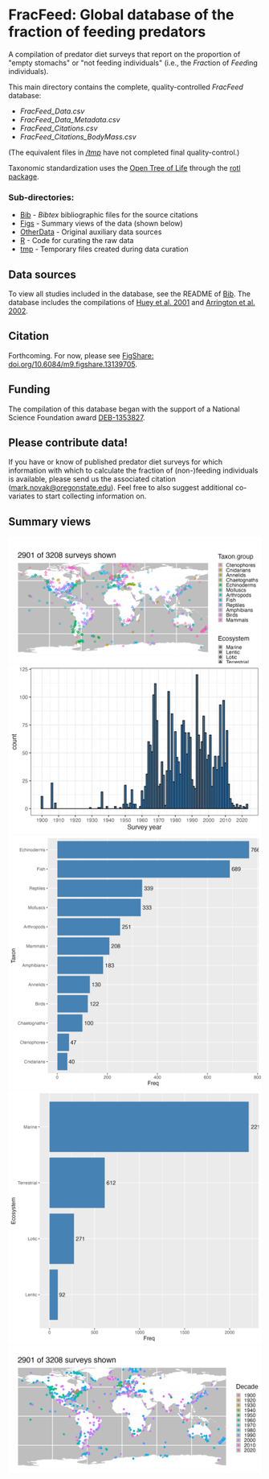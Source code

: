 # FracFeed: Global database of the fraction of feeding predators

A compilation of predator diet surveys that report on the proportion of "empty stomachs" or "not feeding individuals" (i.e., the *Frac*tion of *Feed*ing individuals).


This main directory contains the complete, quality-controlled *FracFeed* database:

* *FracFeed_Data.csv*
* *FracFeed_Data_Metadata.csv*
* *FracFeed_Citations.csv*
* *FracFeed_Citations_BodyMass.csv*

(The equivalent files in [*/tmp*](tmp) have not completed final quality-control.)

Taxonomic standardization uses the [Open Tree of Life](https://opentreeoflife.github.io/) through the [rotl package](https://cran.r-project.org/web/packages/rotl/index.html).


### Sub-directories:
* [Bib](Bib) - *Bibtex* bibliographic files for the source citations
* [Figs](Figs) - Summary views of the data (shown below)
* [OtherData](OtherData) - Original auxiliary data sources
* [R](R) - Code for curating the raw data
* [tmp](tmp) - Temporary files created during data curation

## Data sources
To view all studies included in the database, see the README of [Bib](Bib).
The database includes the compilations of [Huey et al. 2001](https://doi.org/10.1890/0012-9658(2001)082[0001:HODLRO]2.0.CO;2) and [Arrington et al. 2002](https://doi.org/10.1890/0012-9658(2002)083[2145:HODFRO]2.0.CO;2).

## Citation
Forthcoming.  For now, please see [FigShare: doi.org/10.6084/m9.figshare.13139705](https://doi.org/10.6084/m9.figshare.13139705).

## Funding
The compilation of this database began with the support of a National Science Foundation award [DEB-1353827](https://www.nsf.gov/awardsearch/showAward?AWD_ID=1353827&HistoricalAwards=false).

## Please contribute data!
If you have or know of published predator diet surveys for which information with which to calculate the fraction of (non-)feeding individuals is available, please send us the associated citation ([mark.novak@oregonstate.edu](mark.novak@oregonstate.edu)).  Feel free to also suggest additional co-variates to start collecting information on.

## Summary views
![Global map by Taxon Group and Ecosystem](Figs/Map_global_TaxonGroupEcosystem.png)
![Frequency distribution by Survey Year](Figs/Freq_SurveyYear.png)
![Frequency distribution by Taxon Group](Figs/Freq_TaxonGroups.png)
![Frequency distribution by Ecosystem](Figs/Freq_Ecosystem.png)
![Global map by Survey Decade](Figs/Map_global_Decade.png)